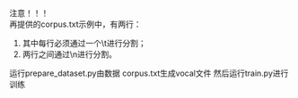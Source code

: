 注意！！！   
再提供的corpus.txt示例中，有两行：   
1. 其中每行必须通过一个\t进行分割；
2. 两行之间通过\n进行分割。

运行prepare_dataset.py由数据
corpus.txt生成vocal文件
然后运行train.py进行训练